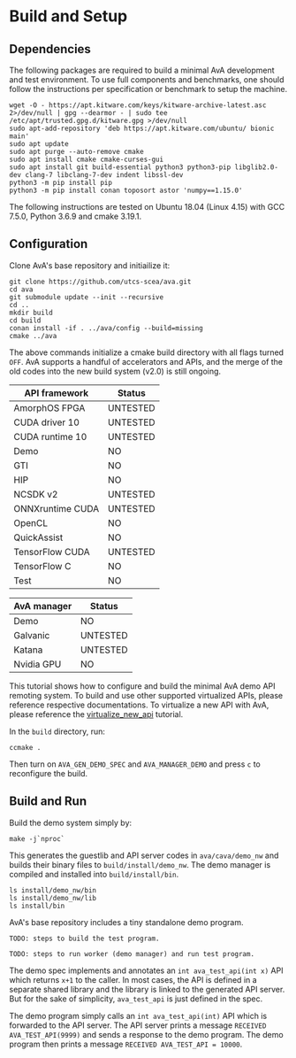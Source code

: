 Build and Setup
===============

## Dependencies

The following packages are required to build a minimal AvA development and
test environment. To use full components and benchmarks, one should follow
the instructions per specification or benchmark to setup the machine.

```shell
wget -O - https://apt.kitware.com/keys/kitware-archive-latest.asc 2>/dev/null | gpg --dearmor - | sudo tee /etc/apt/trusted.gpg.d/kitware.gpg >/dev/null
sudo apt-add-repository 'deb https://apt.kitware.com/ubuntu/ bionic main'
sudo apt update
sudo apt purge --auto-remove cmake
sudo apt install cmake cmake-curses-gui
sudo apt install git build-essential python3 python3-pip libglib2.0-dev clang-7 libclang-7-dev indent libssl-dev
python3 -m pip install pip
python3 -m pip install conan toposort astor 'numpy==1.15.0'
```

The following instructions are tested on Ubuntu 18.04 (Linux 4.15) with
GCC 7.5.0, Python 3.6.9 and cmake 3.19.1.

## Configuration

Clone AvA's base repository and initiailize it:

```shell
git clone https://github.com/utcs-scea/ava.git
cd ava
git submodule update --init --recursive
cd ..
mkdir build
cd build
conan install -if . ../ava/config --build=missing
cmake ../ava
```

The above commands initialize a cmake build directory with all flags turned
`OFF`. AvA supports a handful of accelerators and APIs, and the merge of the
old codes into the new build system (v2.0) is still ongoing.

| API framework    | Status |
| ---------------- | ------ |
| AmorphOS FPGA    | UNTESTED |
| CUDA driver 10   | UNTESTED |
| CUDA runtime 10  | UNTESTED |
| Demo             | NO |
| GTI              | NO |
| HIP              | NO |
| NCSDK v2         | UNTESTED |
| ONNXruntime CUDA | UNTESTED |
| OpenCL           | NO |
| QuickAssist      | NO |
| TensorFlow CUDA  | UNTESTED |
| TensorFlow C     | NO |
| Test             | NO |

| AvA manager | Status |
| ----------- | ------ |
| Demo        | NO |
| Galvanic    | UNTESTED |
| Katana      | UNTESTED |
| Nvidia GPU  | NO |

This tutorial shows how to configure and build the minimal AvA demo API
remoting system. To build and use other supported virtualized APIs, please
reference respective documentations. To virtualize a new API with AvA, please
reference the [virtualize_new_api](virtualize_new_api.md) tutorial.

In the `build` directory, run:

```shell
ccmake .
```

Then turn on `AVA_GEN_DEMO_SPEC` and `AVA_MANAGER_DEMO` and press `c` to
reconfigure the build.

## Build and Run

Build the demo system simply by:

```shell
make -j`nproc`
```

This generates the guestlib and API server codes in `ava/cava/demo_nw` and
builds their binary files to `build/install/demo_nw`. The demo manager is
compiled and installed into `build/install/bin`.

```shell
ls install/demo_nw/bin
ls install/demo_nw/lib
ls install/bin
```

AvA's base repository includes a tiny standalone demo program.

```shell
TODO: steps to build the test program.
```

```shell
TODO: steps to run worker (demo manager) and run test program.
```

The demo spec implements and annotates an `int ava_test_api(int x)` API which
returns `x+1` to the caller. In most cases, the API is defined in a separate
shared library and the library is linked to the generated API server. But for
the sake of simplicity, `ava_test_api` is just defined in the spec.

The demo program simply calls an `int ava_test_api(int)` API which is forwarded
to the API server. The API server prints a message `RECEIVED AVA_TEST_API(9999)`
and sends a response to the demo program. The demo program then prints a message
`RECEIVED AVA_TEST_API = 10000`.
